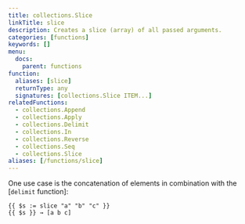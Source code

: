 ```yaml
---
title: collections.Slice
linkTitle: slice
description: Creates a slice (array) of all passed arguments.
categories: [functions]
keywords: []
menu:
  docs:
    parent: functions
function:
  aliases: [slice]
  returnType: any
  signatures: [collections.Slice ITEM...]
relatedFunctions:
  - collections.Append
  - collections.Apply
  - collections.Delimit
  - collections.In
  - collections.Reverse
  - collections.Seq
  - collections.Slice
aliases: [/functions/slice]
---
```


One use case is the concatenation of elements in combination with the [`delimit` function]:

```go-html-template
{{ $s := slice "a" "b" "c" }}
{{ $s }} → [a b c]
```
